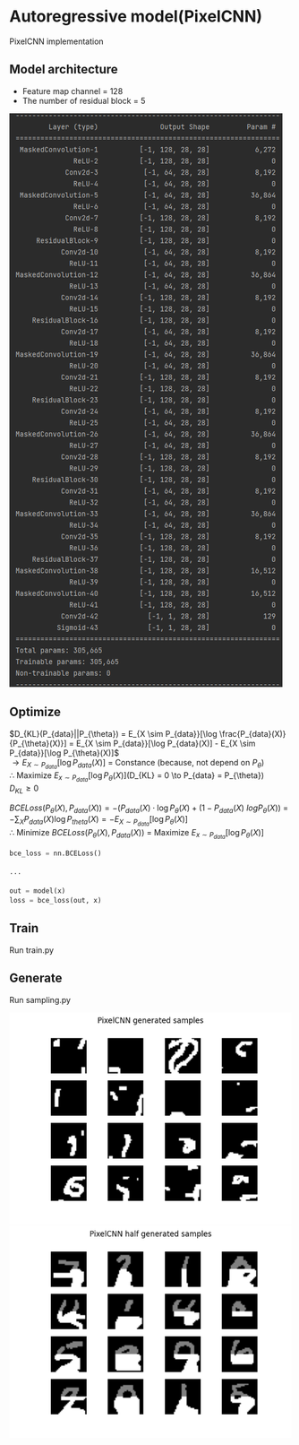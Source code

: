 # Autoregressive model(PixelCNN)
PixelCNN implementation

## Model architecture
* Feature map channel = 128
* The number of residual block = 5

![](./assets/PixelCNN.png)

## Optimize
$D_{KL}(P_{data}||P_{\theta}) = E_{X \sim P_{data}}[\log \frac{P_{data}(X)}{P_{\theta}(X)}] = E_{X \sim P_{data}}[\log P_{data}(X)] - E_{X \sim P_{data}}[\log P_{\theta}(X)]$   
$\to E_{X \sim P_{data}}[\log P_{data}(X)]$ = Constance (because, not depend on $P_{\theta}$)   
$\therefore$ Maximize $E_{x \sim P_{data}}[\log P_{\theta}(X)] ($D_{KL} = 0 \to P_{data} = P_{\theta})   
$D_{KL} \ge 0$

$BCELoss(P_{\theta}(X), P_{data}(X)) = -(P_{data}(X)\cdot\log P_{\theta}(X) + (1 - P_{data}(X)\ logP_{\theta}(X))$
= $-\sum_XP_{data}(X)\log P_{theta}(X) = -E_{X \sim P_{data}}[\log P_{\theta}(X)]$   
$\therefore$ Minimize $BCELoss(P_{\theta}(X), P_{data}(X))$ = Maximize $E_{x \sim P_{data}}[\log P_{\theta}(X)]$
```python
bce_loss = nn.BCELoss()

...

out = model(x)
loss = bce_loss(out, x)
```
## Train
Run train.py


## Generate
Run sampling.py

![](./assets/pixelCNN_generate.png)
![](./assets/pixelCNN_half_generate.png)

